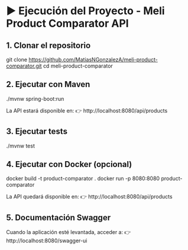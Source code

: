 # ▶️ Ejecución del Proyecto - Meli Product Comparator API

## 1. Clonar el repositorio

git clone https://github.com/MatiasNGonzalezA/meli-product-comparator.git
cd meli-product-comparator

## 2. Ejecutar con Maven

./mvnw spring-boot:run

La API estará disponible en:
👉 http://localhost:8080/api/products


## 3. Ejecutar tests
./mvnw test

## 4. Ejecutar con Docker (opcional)
docker build -t product-comparator .
docker run -p 8080:8080 product-comparator

La API quedará disponible en:
👉 http://localhost:8080/api/products


## 5. Documentación Swagger

Cuando la aplicación esté levantada, acceder a:
👉 http://localhost:8080/swagger-ui

